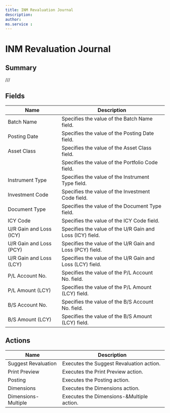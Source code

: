 ```yaml
---
title: INM Revaluation Journal
description: 
author: 
ms.service : 
---
```


# INM Revaluation Journal

## Summary

///

## Fields
<!-- You need to leave a space betwenn | your text and | -->

| Name | Description |
| ---- | ---- |
| Batch Name | Specifies the value of the Batch Name field. |
| Posting Date | Specifies the value of the Posting Date field. |
| Asset Class | Specifies the value of the Asset Class field. |
| <Asset Class> | Specifies the value of the Portfolio Code field. |
| Instrument Type | Specifies the value of the Instrument Type field. |
| Investment Code | Specifies the value of the Investment Code field. |
| Document Type | Specifies the value of the Document Type field. |
| ICY Code | Specifies the value of the ICY Code field. |
| U/R Gain and Loss (ICY) | Specifies the value of the U/R Gain and Loss (ICY) field. |
| U/R Gain and Loss (PCY) | Specifies the value of the U/R Gain and Loss (PCY) field. |
| U/R Gain and Loss (LCY) | Specifies the value of the U/R Gain and Loss (LCY) field. |
| P/L Account No. | Specifies the value of the P/L Account No. field. |
| P/L Amount (LCY) | Specifies the value of the P/L Amount (LCY) field. |
| B/S Account No. | Specifies the value of the B/S Account No. field. |
| B/S Amount (LCY) | Specifies the value of the B/S Amount (LCY) field. |

## Actions

| Name | Description |
| ---- | ---- |
| Suggest Revaluation | Executes the Suggest Revaluation action. |
| Print Preview | Executes the Print Preview action. |
| Posting | Executes the Posting action. |
| Dimensions | Executes the Dimensions action. |
| Dimensions-Multiple | Executes the Dimensions-&Multiple action. |
